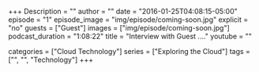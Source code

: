 +++
Description = ""
author = ""
date = "2016-01-25T04:08:15-05:00"
episode = "1"
episode_image = "img/episode/coming-soon.jpg"
explicit = "no"
guests = ["Guest"]
images = ["img/episode/coming-soon.jpg"]
podcast_duration = "1:08:22"
title = "Interview with Guest ...."
youtube = ""

categories = ["Cloud Technology"]
series = ["Exploring the Cloud"]
tags = ["", "", "Technology"]
+++



